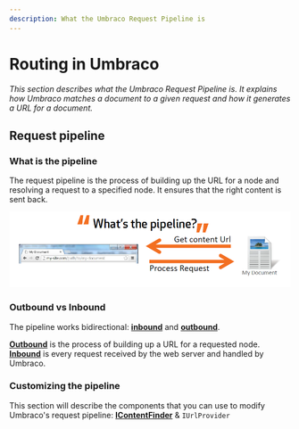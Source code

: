 ```yaml
---
description: What the Umbraco Request Pipeline is
---
```


# Routing in Umbraco

_This section describes what the Umbraco Request Pipeline is. It explains how Umbraco matches a document to a given request and how it generates a URL for a document._

## Request pipeline

### What is the pipeline

The request pipeline is the process of building up the URL for a node and resolving a request to a specified node. It ensures that the right content is sent back.

![what is the pipeline](../../../../../16/umbraco-cms/reference/routing/request-pipeline/images/what-is-the-pipeline.png)

### Outbound vs Inbound

The pipeline works bidirectional: [**inbound**](inbound-pipeline.md) and [**outbound**](outbound-pipeline.md).

[**Outbound**](outbound-pipeline.md) is the process of building up a URL for a requested node. [**Inbound**](inbound-pipeline.md) is every request received by the web server and handled by Umbraco.

### Customizing the pipeline

This section will describe the components that you can use to modify Umbraco's request pipeline: [**IContentFinder**](icontentfinder.md) & `IUrlProvider`
